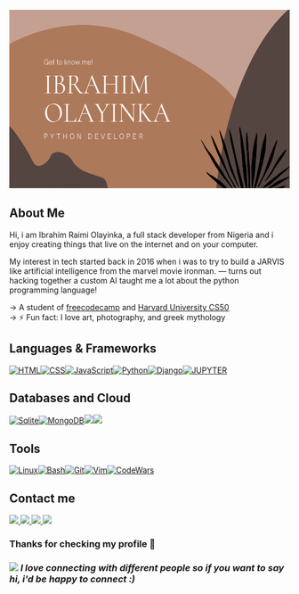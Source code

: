 <p><img src="./images/ibrahim.png" width="600" height="320"></p>

## About Me
<p>
    Hi, i am Ibrahim Raimi Olayinka, a full stack developer from Nigeria and i enjoy creating things that live on the internet and on your computer.

My interest in tech started back in 2016 when i was to try to build a JARVIS like artificial intelligence from the marvel movie ironman. — turns out hacking together a custom AI taught me a lot about the python programming language!
</p>

<p>
    -> A student of <a href="https://www.freecodecamp.org">freecodecamp</a> and <a href="https://online-learning.harvard.edu/course/cs50-introduction-computer-science?delta=0">Harvard University CS50</a> <br>
    -> ⚡ Fun fact: I love art, photography, and greek mythology 
</p>

## Languages & Frameworks
[![HTML](https://img.shields.io/badge/HTML-855858?style=for-the-badge&logo=HTML5&logoColor=white)](https://html.com/)[![CSS](https://img.shields.io/badge/CSS-855858?style=for-the-badge&logo=CSS3&logoColor=white)](http://www.css3.com/)[![JavaScript](https://img.shields.io/badge/JavaScript-855858?style=for-the-badge&logo=javascript&logoColor=white)](http://www.ecmascript.org/)[![Python](https://img.shields.io/badge/Python-855858?style=for-the-badge&logo=python&logoColor=white)](https://www.python.org/)[![Django](https://img.shields.io/badge/Django-855858?style=for-the-badge&logo=django&logoColor=white)](https://www.djangoproject.com/)[![JUPYTER](https://img.shields.io/badge/Jupyter-855858.svg?&style=for-the-badge&logo=Jupyter&logoColor=white)](https://jupyternotebook.com/)

## Databases and Cloud
[![Sqlite](https://img.shields.io/badge/SQlite-855858?style=for-the-badge&logo=sqlite&logoColor=white)](http://www.ecmascript.org/)[![MongoDB](https://img.shields.io/badge/Mongodb-855858?style=for-the-badge&logo=mongodb&logoColor=white)](https://www.pos.org/)<img src="https://img.shields.io/badge/Netlify-855858?style=for-the-badge&logo=netlify&logoColor=white" /><img src="https://img.shields.io/badge/Heroku-855858?style=for-the-badge&logo=heroku&logoColor=white" />

## Tools
[![Linux](https://img.shields.io/badge/Linux-855858?style=for-the-badge&logo=linux&logoColor=white)](https://ubuntu.com/)[![Bash](https://img.shields.io/badge/Bash-855858?style=for-the-badge&logo=gnu-bash&logoColor=white)](https://www.gnu.org/software/bash/)[![Git](https://img.shields.io/badge/Git-855858?style=for-the-badge&logo=git&logoColor=white)](https://git-scm.com/)[![Vim](https://img.shields.io/badge/Vim-855858?style=for-the-badge&logo=vim&logoColor=white)](https://git-scm.com/)[![CodeWars](https://img.shields.io/badge/Hackthebox-855858?style=for-the-badge&logo=Hackthebox&logoColor=white)](https://www.codewars.com/users/Network404)

## Contact me
<a href="mailto:raimiibrahim44@gmail.com"><img src="https://img.shields.io/badge/Gmail-855858?style=for-the-badge&logo=gmail&logoColor=white"></a><a href="https://instagram.com/ibrahim_raimi_">
<img src="https://img.shields.io/badge/Instagram-855858?style=for-the-badge&logo=instagram&logoColor=white">
</a><a href="https://www.linkedin.com/in/ibrahim-raimi-olayinka/"> <img src="https://img.shields.io/badge/LinkedIn-855858?style=for-the-badge&logo=linkedin&logoColor=white"></a><a href="https://twitter.com/ibrahim_raimi_"> <img src="https://img.shields.io/badge/Twitter-855858?style=for-the-badge&logo=twitter&logoColor=white"></a>

### <b> Thanks for checking my profile 💑 </b><br>
### <img src="https://media.giphy.com/media/LnQjpWaON8nhr21vNW/giphy.gif" width="52"> <em><b>I love connecting with different people</b> so if you want to say <b>hi, i'd be happy to connect :)</em></br>
